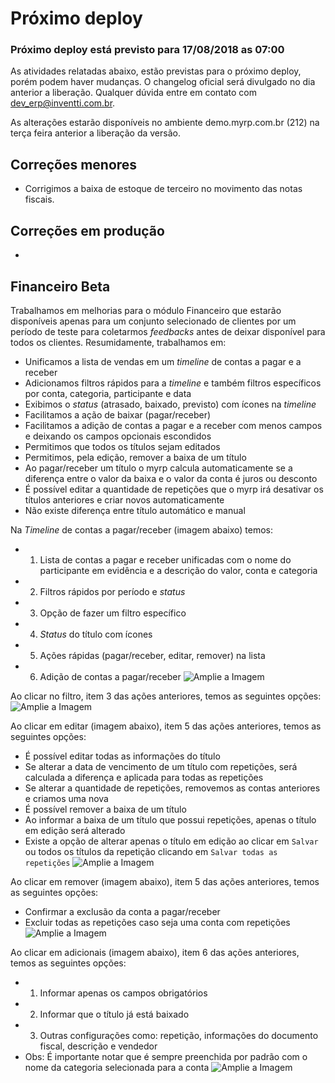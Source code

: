 # Próximo deploy

### Próximo deploy está previsto para 17/08/2018 as 07:00
As atividades relatadas abaixo, estão previstas para o próximo deploy, porém podem haver mudanças. O changelog oficial será divulgado no dia anterior a liberação. Qualquer dúvida entre em contato com dev_erp@inventti.com.br.

As alterações estarão disponíveis no ambiente demo.myrp.com.br (212) na terça feira anterior a liberação da versão.


## Correções menores
* Corrigimos a baixa de estoque de terceiro no movimento das notas fiscais.

## Correções em produção
* 

## Financeiro Beta

Trabalhamos em melhorias para o módulo Financeiro que estarão disponíveis apenas para um conjunto selecionado de clientes por um período de teste para coletarmos *feedbacks* antes de deixar disponível para todos os clientes.
Resumidamente, trabalhamos em:

* Unificamos a lista de vendas em um *timeline* de contas a pagar e a receber
* Adicionamos filtros rápidos para a *timeline* e também filtros específicos por conta, categoria, participante e data
* Exibimos o *status* (atrasado, baixado, previsto) com ícones na *timeline*
* Facilitamos a ação de baixar (pagar/receber)
* Facilitamos a adição de contas a pagar e a receber com menos campos e deixando os campos opcionais escondidos
* Permitimos que todos os títulos sejam editados
* Permitimos, pela edição, remover a baixa de um título
* Ao pagar/receber um título o myrp calcula automaticamente se a diferença entre o valor da baixa e o valor da conta é juros ou desconto
* É possível editar a quantidade de repetições que o myrp irá desativar os títulos anteriores e criar novos automaticamente
* Não existe diferença entre título automático e manual

Na *Timeline* de contas a pagar/receber (imagem abaixo) temos:
* 1. Lista de contas a pagar e receber unificadas com o nome do participante em evidência e a descrição do valor, conta e categoria
* 2. Filtros rápidos por período e *status*
* 3. Opção de fazer um filtro específico
* 4. *Status* do título com ícones
* 5. Ações rápidas (pagar/receber, editar, remover) na lista
* 6. Adição de contas a pagar/receber
![Amplie a Imagem](https://i.imgur.com/MAxeGqP.png)

Ao clicar no filtro, item 3 das ações anteriores, temos as seguintes opções:
![Amplie a Imagem](https://i.imgur.com/ZBGfchS.png)

Ao clicar em editar (imagem abaixo), item 5 das ações anteriores, temos as seguintes opções:
* É possível editar todas as informações do título
* Se alterar a data de vencimento de um título com repetições, será calculada a diferença e aplicada para todas as repetições
* Se alterar a quantidade de repetições, removemos as contas anteriores e criamos uma nova
* É possível remover a baixa de um título
* Ao informar a baixa de um título que possui repetições, apenas o título em edição será alterado
* Existe a opção de alterar apenas o título em edição ao clicar em `Salvar` ou todos os títulos da repetição clicando em `Salvar todas as repetições`
![Amplie a Imagem](https://i.imgur.com/ctE4DYr.png)

Ao clicar em remover (imagem abaixo), item 5 das ações anteriores, temos as seguintes opções:
* Confirmar a exclusão da conta a pagar/receber
* Excluir todas as repetições caso seja uma conta com repetições
![Amplie a Imagem](https://i.imgur.com/1u8LqTQ.png)

Ao clicar em adicionais (imagem abaixo), item 6 das ações anteriores, temos as seguintes opções:
* 1. Informar apenas os campos obrigatórios
* 2. Informar que o título já está baixado
* 3. Outras configurações como: repetição, informações do documento fiscal, descrição e vendedor
* Obs: É importante notar que é sempre preenchida por padrão com o nome da categoria selecionada para a conta
![Amplie a Imagem](https://i.imgur.com/JgTMSzP.png)
